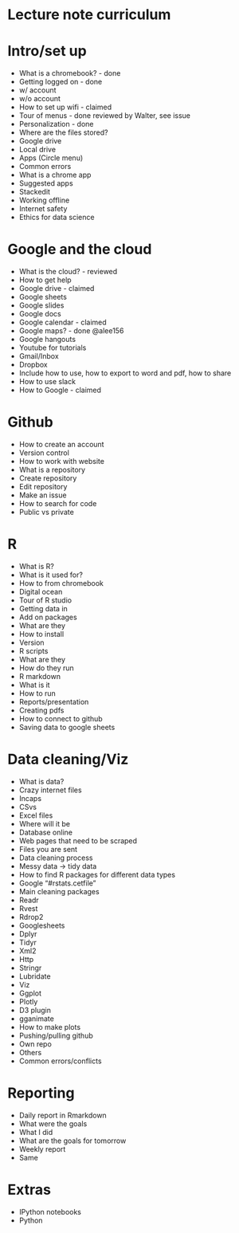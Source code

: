 # Lecture note curriculum

# Intro/set up
* What is a chromebook? - done
* Getting logged on - done
 * w/ account
 * w/o account
* How to set up wifi - claimed
* Tour of menus - done reviewed by Walter, see issue
* Personalization - done
* Where are the files stored?
 * Google drive
 * Local drive
* Apps (Circle menu)
* Common errors
* What is a chrome app
* Suggested apps
 * Stackedit
* Working offline
* Internet safety
* Ethics for data science
 
# Google and the cloud
* What is the cloud? - reviewed
* How to get help
* Google drive - claimed
* Google sheets
* Google slides
* Google docs
* Google calendar - claimed
* Google maps? - done @alee156
* Google hangouts
* Youtube for tutorials
* Gmail/Inbox
* Dropbox
* Include how to use, how to export to word and pdf, how to share
* How to use slack
* How to Google - claimed
 
# Github
* How to create an account
* Version control
* How to work with website
* What is a repository
* Create repository
* Edit repository
* Make an issue
* How to search for code
* Public vs private
 
# R
* What is R?
* What is it used for?
* How to from chromebook
* Digital ocean
* Tour of R studio
* Getting data in
* Add on packages
* What are they
* How to install
* Version
* R scripts
* What are they
* How do they run
* R markdown
* What is it
* How to run
* Reports/presentation
* Creating pdfs
* How to connect to github
* Saving data to google sheets
 
# Data cleaning/Viz
* What is data?
* Crazy internet files
* Incaps
* CSvs
* Excel files
* Where will it be
 * Database online
 * Web pages that need to be scraped
 * Files you are sent
* Data cleaning process
 * Messy data -> tidy data
* How to find R packages for different data types
* Google “#rstats.cetfile”
* Main cleaning packages
* Readr
* Rvest
* Rdrop2
* Googlesheets
* Dplyr
* Tidyr
* Xml2
* Http
* Stringr
* Lubridate
* Viz
* Ggplot
* Plotly
* D3 plugin
* gganimate
* How to make plots
* Pushing/pulling github
* Own repo
* Others
* Common errors/conflicts
 
# Reporting
* Daily report in Rmarkdown
* What were the goals
* What I did
* What are the goals for tomorrow
* Weekly report
* Same
 
# Extras
* IPython notebooks
* Python

